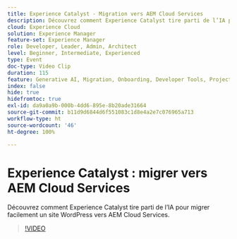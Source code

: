 ```yaml
---
title: Experience Catalyst - Migration vers AEM Cloud Services
description: Découvrez comment Experience Catalyst tire parti de l’IA pour migrer facilement un site WordPress vers AEM Cloud Services.
cloud: Experience Cloud
solution: Experience Manager
feature-set: Experience Manager
role: Developer, Leader, Admin, Architect
level: Beginner, Intermediate, Experienced
type: Event
doc-type: Video Clip
duration: 115
feature: Generative AI, Migration, Onboarding, Developer Tools, Projects
index: false
hide: true
hidefromtoc: true
exl-id: da9a0a9b-000b-4dd6-895e-8b20ade31664
source-git-commit: b11d9d6844d6f551083c1d8e4a2e7c076965a713
workflow-type: ht
source-wordcount: '46'
ht-degree: 100%

---
```


# Experience Catalyst : migrer vers AEM Cloud Services

Découvrez comment Experience Catalyst tire parti de l’IA pour migrer facilement un site WordPress vers AEM Cloud Services.

>[!VIDEO](https://video.tv.adobe.com/v/3459228/?learn=on&enablevpops)
